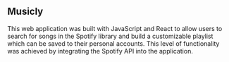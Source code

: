 ## Musicly

This web application was built with JavaScript and React to allow users to search for songs in the Spotify library and build a customizable playlist which can be saved to their personal accounts. This level of functionality was achieved by integrating the Spotify API into the application. 

